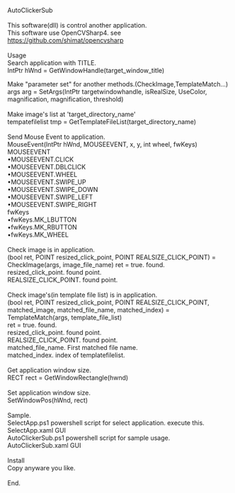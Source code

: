 AutoClickerSub<br>
<br>
This software(dll) is control another application.<br>
This software use OpenCVSharp4. see https://github.com/shimat/opencvsharp
<br><br>
Usage<br>
Search application with TITLE.<br>
IntPtr hWnd = GetWindowHandle(target_window_title)<br>

Make "parameter set" for another methods.(CheckImage,TemplateMatch...)<br>
args arg = SetArgs(IntPtr targetwindowhandle, isRealSize, UseColor, magnification, magnification, threshold)<br>
<br>
Make image's list at 'target_directory_name'<br>
tempatefilelist tmp = GetTemplateFileList(target_directory_name)<br>
<br>
Send Mouse Event to application.<br>
MouseEvent(IntPtr hWnd, MOUSEEVENT, x, y, int wheel, fwKeys)<br>
MOUSEEVENT<br>
•MOUSEEVENT.CLICK<br>
•MOUSEEVENT.DBLCLICK<br>
•MOUSEEVENT.WHEEL<br>
•MOUSEEVENT.SWIPE_UP<br>
•MOUSEEVENT.SWIPE_DOWN<br>
•MOUSEEVENT.SWIPE_LEFT<br>
•MOUSEEVENT.SWIPE_RIGHT<br>
fwKeys<br>
•fwKeys.MK_LBUTTON<br>
•fwKeys.MK_RBUTTON<br>
•fwKeys.MK_WHEEL<br>
<br>
Check image is in application.<br>
(bool ret, POINT resized_click_point, POINT REALSIZE_CLICK_POINT) = CheckImage(args, image_file_name)
ret = true. found.<br>
resized_click_point. found point.<br>
REALSIZE_CLICK_POINT. found point.<br>
<br>
Check image's(in template file list) is in application.<br>
 (bool ret, POINT resized_click_point, POINT REALSIZE_CLICK_POINT, matched_image, matched_file_name, matched_index) = TemplateMatch(args, template_file_list)<br>
ret = true. found.<br>
resized_click_point. found point.<br>
REALSIZE_CLICK_POINT. found point.<br>
matched_file_name. First matched file name.<br>
matched_index. index of templatefilelist.<br>
<br>
Get application window size.<br>
RECT rect = GetWindowRectangle(hwnd)<br>
<br>
Set application window size.<br>
SetWindowPos(hWnd, rect)<br>
<br>
Sample. <br>
SelectApp.ps1 powershell script for select application. execute this.<br>
SelectApp.xaml GUI<br>
AutoClickerSub.ps1 powershell script for sample usage.<br>
AutoClickerSub.xaml GUI<br>
<br>
 Install<br>
 Copy anyware you like.<br>
<br>
End.<br>
